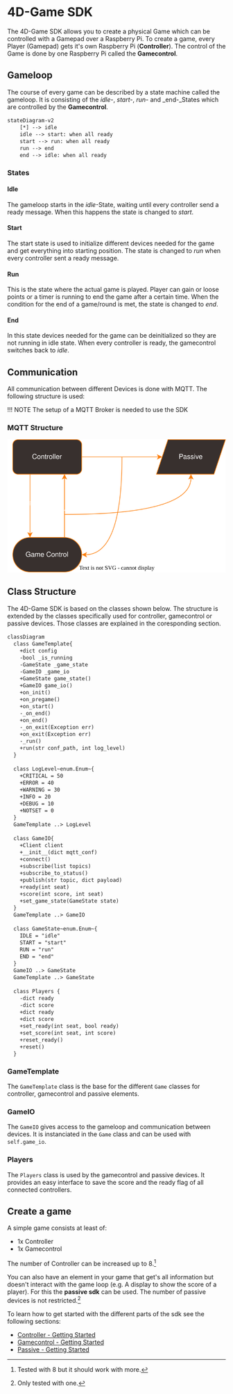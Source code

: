 # 4D-Game SDK

The 4D-Game SDK allows you to create a physical Game which can be controlled with a Gamepad over a Raspberry Pi. To create a game, every Player (Gamepad) gets it's own Raspberry Pi (**Controller**). The control of the Game is done by one Raspberry Pi called the **Gamecontrol**.

## Gameloop

The course of every game can be described by a state machine called the gameloop. It is consisting of the _idle-_, _start-_, _run-_ and _end-_States which are controlled by the **Gamecontrol**.

```mermaid
stateDiagram-v2
    [*] --> idle
    idle --> start: when all ready
    start --> run: when all ready
    run --> end
    end --> idle: when all ready
```
### States
#### Idle
The gameloop starts in the _idle_-State, waiting until every controller send a ready message. When this happens the state is changed to _start_.

#### Start
The start state is used to initialize different devices needed for the game and get everything into starting position. The state is changed to _run_ when every controller sent a ready message.

#### Run
This is the state where the actual game is played. Player can gain or loose points or a timer is running to end the game after a certain time. When the condition for the end of a game/round is met, the state is changed to _end_.

#### End
In this state devices needed for the game can be deinitialized so they are not running in idle state. When every controller is ready, the gamecontrol switches back to _idle_.

## Communication

All communication between different Devices is done with MQTT. The following structure is used:

!!! NOTE
    The setup of a MQTT Broker is needed to use the SDK

### MQTT Structure

![MQTT Structure](assets/mqtt_structure.svg)

## Class Structure

The 4D-Game SDK is based on the classes shown below. The structure is extended by the classes specifically used for controller, gamecontrol or passive devices. Those classes are explained in the coresponding section.

```mermaid
classDiagram
  class GameTemplate{
    +dict config
    -bool _is_running
    -GameState _game_state
    -GameIO _game_io
    +GameState game_state()
    +GameIO game_io()
    +on_init()
    +on_pregame()
    +on_start()
    -_on_end()
    +on_end()
    -_on_exit(Exception err)
    +on_exit(Exception err)
    -_run()
    +run(str conf_path, int log_level)
  }

  class LogLevel~enum.Enum~{
    +CRITICAL = 50
    +ERROR = 40
    +WARNING = 30
    +INFO = 20
    +DEBUG = 10
    +NOTSET = 0
  }
  GameTemplate ..> LogLevel

  class GameIO{
    +Client client
    +__init__(dict mqtt_conf)
    +connect()
    +subscribe(list topics)
    +subscribe_to_status()
    +publish(str topic, dict payload)
    +ready(int seat)
    +score(int score, int seat)
    +set_game_state(GameState state)
  }
  GameTemplate ..> GameIO

  class GameState~enum.Enum~{
    IDLE = "idle"
    START = "start"
    RUN = "run"
    END = "end"
  }
  GameIO ..> GameState
  GameTemplate ..> GameState

  class Players {
    -dict ready
    -dict score
    +dict ready
    +dict score
    +set_ready(int seat, bool ready)
    +set_score(int seat, int score)
    +reset_ready()
    +reset()
  }
```

### GameTemplate

The `GameTemplate` class is the base for the different `Game` classes for controller, gamecontrol and passive elements.

### GameIO

The `GameIO` gives access to the gameloop and communication between devices. It is instanciated in the `Game` class and can be used with `self.game_io`.

### Players

The `Players` class is used by the gamecontrol and passive devices. It provides an easy interface to save the score and the ready flag of all connected controllers.

## Create a game

A simple game consists at least of:

- 1x Controller
- 1x Gamecontrol

The number of Controller can be increased up to 8.[^1]

You can also have an element in your game that get's all information but doesn't interact with the game loop (e.g. A display to show the score of a player). For this the **passive sdk** can be used. The number of passive devices is not restricted.[^2]

To learn how to get started with the different parts of the sdk see the following sections:

- [Controller - Getting Started](sdk/controller-sdk/index.md)
- [Gamecontrol - Getting Started](sdk/gamecontrol-sdk/index.md)
- [Passive - Getting Started](sdk/passive-sdk/index.md)

[^1]: Tested with 8 but it should work with more.
[^2]: Only tested with one.